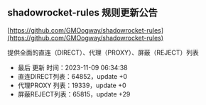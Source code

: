## shadowrocket-rules 规则更新公告

[https://github.com/GMOogway/shadowrocket-rules](https://github.com/GMOogway/shadowrocket-rules)

提供全面的直连（DIRECT）、代理（PROXY）、屏蔽（REJECT）列表
- 最后 更新 时间：2023-11-09 06:34:38
- 直连DIRECT列表：64852，update +0
- 代理PROXY 列表：19339，update +0
- 屏蔽REJECT列表：65815，update +29